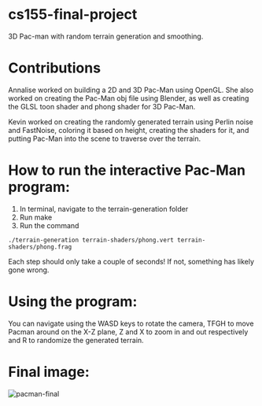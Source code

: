 # cs155-final-project
3D Pac-man with random terrain generation and smoothing.

# Contributions
Annalise worked on building a 2D and 3D Pac-Man using OpenGL. She also worked on creating the Pac-Man obj file using Blender, as well as creating the GLSL toon shader and phong shader for 3D Pac-Man.

Kevin worked on creating the randomly generated terrain using Perlin noise and FastNoise, coloring it based on height, creating the shaders for it, and putting Pac-Man into the scene to traverse over the terrain.

# How to run the interactive Pac-Man program:

1. In terminal, navigate to the terrain-generation folder
2. Run make
3. Run the command
```
./terrain-generation terrain-shaders/phong.vert terrain-shaders/phong.frag
```
Each step should only take a couple of seconds! If not, something has likely gone wrong.

# Using the program:

You can navigate using the WASD keys to rotate the camera, TFGH to move Pacman around on the X-Z plane, Z and X to zoom in and out respectively and R to randomize the generated terrain.

# Final image:

![pacman-final](kbengtsson.github.com/cs155-final-project/img/pacman-final.jpg)
